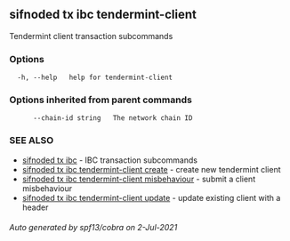## sifnoded tx ibc tendermint-client

Tendermint client transaction subcommands

### Options

```
  -h, --help   help for tendermint-client
```

### Options inherited from parent commands

```
      --chain-id string   The network chain ID
```

### SEE ALSO

* [sifnoded tx ibc](sifnoded_tx_ibc.md)	 - IBC transaction subcommands
* [sifnoded tx ibc tendermint-client create](sifnoded_tx_ibc_tendermint-client_create.md)	 - create new tendermint client
* [sifnoded tx ibc tendermint-client misbehaviour](sifnoded_tx_ibc_tendermint-client_misbehaviour.md)	 - submit a client misbehaviour
* [sifnoded tx ibc tendermint-client update](sifnoded_tx_ibc_tendermint-client_update.md)	 - update existing client with a header

###### Auto generated by spf13/cobra on 2-Jul-2021
